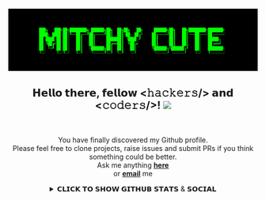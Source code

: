 <div align="center">

![Hack](https://github.com/mishbtura/mishbtura/blob/master/mc.png)                                                                                                 
                       

<div align="center" width="50">                    

</div>



<h2> 𝗛𝗲𝗹𝗹𝗼 𝘁𝗵𝗲𝗿𝗲, 𝗳𝗲𝗹𝗹𝗼𝘄 <𝚑𝚊𝚌𝚔𝚎𝚛𝚜/> 𝗮𝗻𝗱 <𝚌𝚘𝚍𝚎𝚛𝚜/>! <img src="https://github.com/dheeraj-2000/dheeraj-2000/blob/master/gifs/Hi.gif" width="30px"></h2> <br>

You have finally discovered my Github profile. <br>
Please feel free to clone projects, raise issues and submit PRs if you think something could be better. <br>
Ask me anything <a href="https://github.com/mkdirlove/mishbtura/issues/new"><b>here</b></a><br>
or <a href="mailto:orugamichelleangela@gmail.com"><b>email</b></a> me

</div>
<div align="center">

<details>
<summary>𝗖𝗟𝗜𝗖𝗞 𝗧𝗢 𝗦𝗛𝗢𝗪 𝗚𝗜𝗧𝗛𝗨𝗕 𝗦𝗧𝗔𝗧𝗦 & 𝗦𝗢𝗖𝗜𝗔𝗟</summary>
  <br>
<p align="center">
    <img alt = "GitHub Stats" src="https://github-readme-stats.vercel.app/api?username=mishbtura&show_icons=true&theme=radical">
    <br>
𝗧𝗘𝗖𝗛𝗡𝗢𝗟𝗢𝗚𝗜𝗘𝗦


![BASH](https://img.shields.io/badge/-BASH-black?style=flat-square&logo=BASH)
![PYTHON](https://img.shields.io/badge/-PYTHON-black?style=flat-square&logo=PYTHON)
![GIT](https://img.shields.io/badge/-GIT-black?style=flat-square&logo=GIT)
![GITHUB](https://img.shields.io/badge/-GITHUB-181717?style=flat-square&logo=GITHUB)


𝗦𝗢𝗖𝗜𝗔𝗟 𝗠𝗘𝗗𝗜𝗔

<a href="https://www.facebook.com/michelleangela.oruga.7" target="_blank"><img src="https://img.shields.io/badge/Facebook-%231877F2.svg?&style=flat-square&logo=facebook&logoColor=white" alt="Facebook"></a>  
<a href="orugamichelleangela@gmail.com" target="_blank"><img src="https://img.shields.io/badge/-orugamichelleangela.com-c14438?style=flat-square&logo=Gmail&logoColor=white&link=mailto:orugamichelleangela@gmail.com" alt="Gmail"></a> <br>


![VISITOR BADGE](https://visitor-badge.laobi.icu/badge?page_id=mishbtura)
</p>
</details> 
</div>
<!--⭐ From [Jayson Cabrillas San Buenaventura](http://mkdirlove.github.io/)-->
